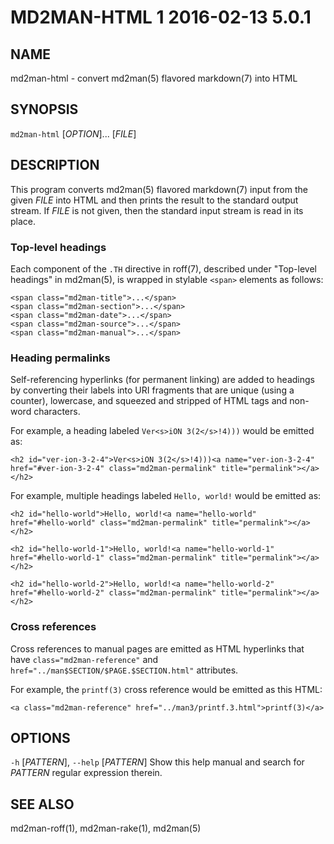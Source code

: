 # MD2MAN-HTML 1 2016-02-13 5.0.1

## NAME

md2man-html - convert md2man(5) flavored markdown(7) into HTML

## SYNOPSIS

`md2man-html` [*OPTION*]... [*FILE*]

## DESCRIPTION

This program converts md2man(5) flavored markdown(7) input from the given
*FILE* into HTML and then prints the result to the standard output stream.
If *FILE* is not given, then the standard input stream is read in its place.

### Top-level headings

Each component of the `.TH` directive in roff(7), described under "Top-level
headings" in md2man(5), is wrapped in stylable `<span>` elements as follows:

    <span class="md2man-title">...</span>
    <span class="md2man-section">...</span>
    <span class="md2man-date">...</span>
    <span class="md2man-source">...</span>
    <span class="md2man-manual">...</span>

### Heading permalinks

Self-referencing hyperlinks (for permanent linking) are added to headings by
converting their labels into URI fragments that are unique (using a counter),
lowercase, and squeezed and stripped of HTML tags and non-word characters.

For example, a heading labeled `Ver<s>iON 3(2</s>!4)))` would be emitted as:

    <h2 id="ver-ion-3-2-4">Ver<s>iON 3(2</s>!4)))<a name="ver-ion-3-2-4"
    href="#ver-ion-3-2-4" class="md2man-permalink" title="permalink"></a></h2>

For example, multiple headings labeled `Hello, world!` would be emitted as:

    <h2 id="hello-world">Hello, world!<a name="hello-world"
    href="#hello-world" class="md2man-permalink" title="permalink"></a></h2>

    <h2 id="hello-world-1">Hello, world!<a name="hello-world-1"
    href="#hello-world-1" class="md2man-permalink" title="permalink"></a></h2>

    <h2 id="hello-world-2">Hello, world!<a name="hello-world-2"
    href="#hello-world-2" class="md2man-permalink" title="permalink"></a></h2>

### Cross references

Cross references to manual pages are emitted as HTML hyperlinks that have
`class="md2man-reference"` and `href="../man$SECTION/$PAGE.$SECTION.html"`
attributes.

For example, the `printf(3)` cross reference would be emitted as this HTML:

    <a class="md2man-reference" href="../man3/printf.3.html">printf(3)</a>

## OPTIONS

`-h` [*PATTERN*], `--help` [*PATTERN*]
  Show this help manual and search for *PATTERN* regular expression therein.

## SEE ALSO

md2man-roff(1), md2man-rake(1), md2man(5)